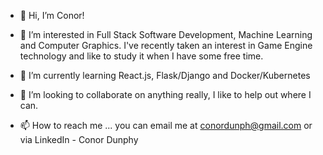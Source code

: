 - 👋 Hi, I’m Conor!

- 👀 I’m interested in Full Stack Software Development, Machine Learning and Computer Graphics. I've recently taken an interest in Game Engine technology and like to study it when I have some free time.

- 🌱 I’m currently learning React.js, Flask/Django and Docker/Kubernetes

- 💞️ I’m looking to collaborate on anything really, I like to help out where I can.

- 📫 How to reach me ... you can email me at conordunph@gmail.com or via LinkedIn - Conor Dunphy

<!---
cdunph231/cdunph231 is a ✨ special ✨ repository because its `README.md` (this file) appears on your GitHub profile.
You can click the Preview link to take a look at your changes.
--->
